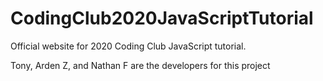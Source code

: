 # CodingClub2020JavaScriptTutorial
Official website for 2020 Coding Club JavaScript tutorial. 

Tony, Arden Z, and Nathan F are the developers for this project
